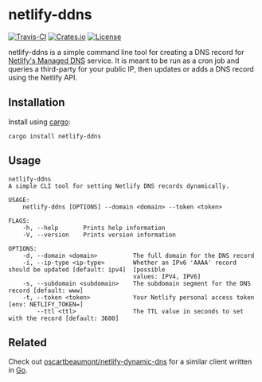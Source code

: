 # netlify-ddns

[![Travis-CI](https://img.shields.io/travis/com/lukehsiao/netlify-ddns-rs)](https://travis-ci.com/lukehsiao/netlify-ddns-rs)
[![Crates.io](https://img.shields.io/crates/v/netlify-ddns)](https://crates.io/crates/netlify-ddns)
[![License](https://img.shields.io/crates/l/netlify-ddns)](https://github.com/lukehsiao/netlify-ddns-rs/blob/master/LICENSE-MIT)

netlify-ddns is a simple command line tool for creating a DNS record for
[Netlify's Managed DNS][netlify] service. It is meant to be run as a cron job
and queries a third-party for your public IP, then updates or adds a DNS record
using the Netlify API.

## Installation

Install using [cargo][cargo]:

```
cargo install netlify-ddns
```

## Usage

```
netlify-ddns
A simple CLI tool for setting Netlify DNS records dynamically.

USAGE:
    netlify-ddns [OPTIONS] --domain <domain> --token <token>

FLAGS:
    -h, --help       Prints help information
    -V, --version    Prints version information

OPTIONS:
    -d, --domain <domain>          The full domain for the DNS record
    -i, --ip-type <ip-type>        Whether an IPv6 'AAAA' record should be updated [default: ipv4]  [possible
                                   values: IPV4, IPV6]
    -s, --subdomain <subdomain>    The subdomain segment for the DNS record [default: www]
    -t, --token <token>            Your Netlify personal access token [env: NETLIFY_TOKEN=]
        --ttl <ttl>                The TTL value in seconds to set with the record [default: 3600]
```

## Related

Check out [oscartbeaumont/netlify-dynamic-dns][netlify-ddns-go] for a similar
client written in [Go][go].

[cargo]: https://doc.rust-lang.org/cargo/getting-started/installation.html
[go]: https://golang.org/
[netlify-ddns-go]: https://github.com/oscartbeaumont/netlify-dynamic-dns
[netlify]: https://www.netlify.com/docs/dns/
